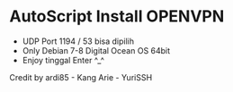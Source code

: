 # AutoScript Install OPENVPN 

 - UDP Port 1194 / 53 bisa dipilih
 - Only Debian 7-8 Digital Ocean OS 64bit
 - Enjoy tinggal Enter ^_^


Credit by ardi85 - Kang Arie - YuriSSH
